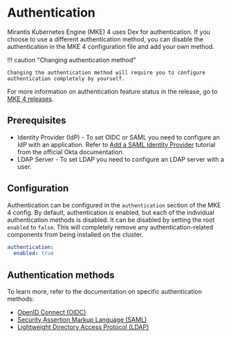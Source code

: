 # Authentication

Mirantis Kubernetes Engine (MKE) 4 uses Dex for authentication.
If you choose to use a different authentication method, you can disable
the authentication in the MKE 4 configuration file and add your own method.

!!! caution "Changing authentication method"

    Changing the authentication method will require you to configure
    authentication completely by yourself.

For more information on authentication feature status in the release, go to
[MKE 4 releases](https://github.com/Mirantis/mke-docs/blob/main/content/releases/README.md).

## Prerequisites

- Identity Provider (IdP) - To set OIDC or SAML you need to configure an IdP with an application.
Refer to [Add a SAML Identity Provider](https://help.okta.com/en-us/content/topics/security/idp-add-saml.htm)
tutorial from the official Okta documentation.
- LDAP Server - To set LDAP you need to configure an LDAP server with a user.

## Configuration

Authentication can be configured in the `authentication` section of the MKE 4 config.
By default, authentication is enabled, but each of the individual authentication 
methods is disabled. It can be disabled by setting the root `enabled` to `false`. 
This will completely remove any authentication-related components from being
installed on the cluster.

```yaml
authentication:
  enabled: true
```

## Authentication methods

To learn more, refer to the documentation on specific authentication methods:

- [OpenID Connect (OIDC)](OIDC.md)
- [Security Assertion Markup Language (SAML)](SAML.md)
- [Lightweight Directory Access Protocol (LDAP)](LDAP.md)
